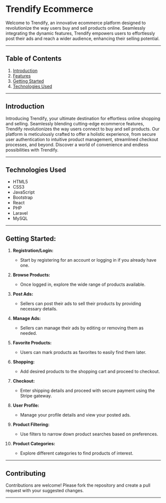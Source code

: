 
# Trendify Ecommerce 

Welcome to Trendify, an innovative ecommerce platform designed to revolutionize the way users buy and sell products online. Seamlessly integrating the dynamic features, Trendify empowers users to effortlessly post their ads and reach a wider audience, enhancing their selling potential.

---

## Table of Contents
1. [Introduction](#introduction)
2. [Features](#features)
3. [Getting Started](#getting-started) 
4. [Technologies Used](#technologies-used)


---

## Introduction
Introducing Trendify, your ultimate destination for effortless online shopping and selling. Seamlessly blending cutting-edge ecommerce features, Trendify revolutionizes the way users connect to buy and sell products. Our platform is meticulously crafted to offer a holistic experience, from secure user authentication to intuitive product management, streamlined checkout processes, and beyond. Discover a world of convenience and endless possibilities with Trendify.

---

## Technologies Used
- HTML5
- CSS3
- JavaScript
- Bootstrap
- React
- PHP
- Laravel
- MySQL

---

## Getting Started:

1.  **Registration/Login:**
    
    -   Start by registering for an account or logging in if you already have one.
2.  **Browse Products:**
    
    -   Once logged in, explore the wide range of products available.
3.  **Post Ads:**
    
    -   Sellers can post their ads to sell their products by providing necessary details.
4.  **Manage Ads:**
    
    -   Sellers can manage their ads by editing or removing them as needed.
5.  **Favorite Products:**
    
    -   Users can mark products as favorites to easily find them later.
6.  **Shopping:**
    
    -   Add desired products to the shopping cart and proceed to checkout.
7.  **Checkout:**
    
    -   Enter shipping details and proceed with secure payment using the Stripe gateway.
8.  **User Profile:**
    
    -   Manage your profile details and view your posted ads.
9.  **Product Filtering:**
    
    -   Use filters to narrow down product searches based on preferences.
10.  **Product Categories:**
    
	    -   Explore different categories to find products of interest.

---

## Contributing
Contributions are welcome! Please fork the repository and create a pull request with your suggested changes.

---
